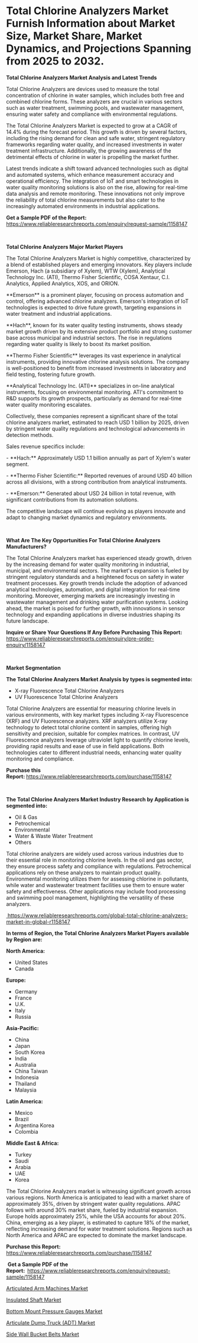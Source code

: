 <p><h1>Total Chlorine Analyzers Market Furnish Information about Market Size, Market Share, Market Dynamics, and Projections Spanning from 2025 to 2032.</h1></p><p><strong>Total Chlorine Analyzers Market Analysis and Latest Trends</strong></p>
<p><p>Total Chlorine Analyzers are devices used to measure the total concentration of chlorine in water samples, which includes both free and combined chlorine forms. These analyzers are crucial in various sectors such as water treatment, swimming pools, and wastewater management, ensuring water safety and compliance with environmental regulations. </p><p>The Total Chlorine Analyzers Market is expected to grow at a CAGR of 14.4% during the forecast period. This growth is driven by several factors, including the rising demand for clean and safe water, stringent regulatory frameworks regarding water quality, and increased investments in water treatment infrastructure. Additionally, the growing awareness of the detrimental effects of chlorine in water is propelling the market further.</p><p>Latest trends indicate a shift toward advanced technologies such as digital and automated systems, which enhance measurement accuracy and operational efficiency. The integration of IoT and smart technologies in water quality monitoring solutions is also on the rise, allowing for real-time data analysis and remote monitoring. These innovations not only improve the reliability of total chlorine measurements but also cater to the increasingly automated environments in industrial applications.</p></p>
<p><strong>Get a Sample PDF of the Report:&nbsp;</strong> <a href="https://www.reliableresearchreports.com/enquiry/request-sample/1158147?utm_campaign=121&utm_medium=2&utm_source=Github&utm_content=ia&utm_term=24022025&utm_id=total-chlorine-analyzers">https://www.reliableresearchreports.com/enquiry/request-sample/1158147</a></p>
<p>&nbsp;</p>
<p><strong>Total Chlorine Analyzers Major Market Players</strong></p>
<p><p>The Total Chlorine Analyzers Market is highly competitive, characterized by a blend of established players and emerging innovators. Key players include Emerson, Hach (a subsidiary of Xylem), WTW (Xylem), Analytical Technology Inc. (ATI), Thermo Fisher Scientific, COSA Xentaur, C.I. Analytics, Applied Analytics, XOS, and ORION.</p><p>**Emerson** is a prominent player, focusing on process automation and control, offering advanced chlorine analyzers. Emerson's integration of IoT technologies is expected to drive future growth, targeting expansions in water treatment and industrial applications.</p><p>**Hach**, known for its water quality testing instruments, shows steady market growth driven by its extensive product portfolio and strong customer base across municipal and industrial sectors. The rise in regulations regarding water quality is likely to boost its market position.</p><p>**Thermo Fisher Scientific** leverages its vast experience in analytical instruments, providing innovative chlorine analysis solutions. The company is well-positioned to benefit from increased investments in laboratory and field testing, fostering future growth.</p><p>**Analytical Technology Inc. (ATI)** specializes in on-line analytical instruments, focusing on environmental monitoring. ATI's commitment to R&D supports its growth prospects, particularly as demand for real-time water quality monitoring escalates.</p><p>Collectively, these companies represent a significant share of the total chlorine analyzers market, estimated to reach USD 1 billion by 2025, driven by stringent water quality regulations and technological advancements in detection methods.</p><p>Sales revenue specifics include:</p><p>- **Hach:** Approximately USD 1.1 billion annually as part of Xylem's water segment.</p><p>- **Thermo Fisher Scientific:** Reported revenues of around USD 40 billion across all divisions, with a strong contribution from analytical instruments.</p><p>- **Emerson:** Generated about USD 24 billion in total revenue, with significant contributions from its automation solutions.</p><p>The competitive landscape will continue evolving as players innovate and adapt to changing market dynamics and regulatory environments.</p></p>
<p>&nbsp;</p>
<p><strong>What Are The Key Opportunities For Total Chlorine Analyzers Manufacturers?</strong></p>
<p><p>The Total Chlorine Analyzers market has experienced steady growth, driven by the increasing demand for water quality monitoring in industrial, municipal, and environmental sectors. The market's expansion is fueled by stringent regulatory standards and a heightened focus on safety in water treatment processes. Key growth trends include the adoption of advanced analytical technologies, automation, and digital integration for real-time monitoring. Moreover, emerging markets are increasingly investing in wastewater management and drinking water purification systems. Looking ahead, the market is poised for further growth, with innovations in sensor technology and expanding applications in diverse industries shaping its future landscape.</p></p>
<p><strong>Inquire or Share Your Questions If Any Before Purchasing This Report:</strong> <a href="https://www.reliableresearchreports.com/enquiry/pre-order-enquiry/1158147?utm_campaign=121&utm_medium=2&utm_source=Github&utm_content=ia&utm_term=24022025&utm_id=total-chlorine-analyzers">https://www.reliableresearchreports.com/enquiry/pre-order-enquiry/1158147</a></p>
<p>&nbsp;</p>
<p><strong>Market Segmentation</strong></p>
<p><strong>The Total Chlorine Analyzers Market Analysis by types is segmented into:</strong></p>
<p><ul><li>X-ray Fluorescence Total Chlorine Analyzers</li><li>UV Fluorescence Total Chlorine Analyzers</li></ul></p>
<p><p>Total Chlorine Analyzers are essential for measuring chlorine levels in various environments, with key market types including X-ray Fluorescence (XRF) and UV Fluorescence analyzers. XRF analyzers utilize X-ray technology to detect total chlorine content in samples, offering high sensitivity and precision, suitable for complex matrices. In contrast, UV Fluorescence analyzers leverage ultraviolet light to quantify chlorine levels, providing rapid results and ease of use in field applications. Both technologies cater to different industrial needs, enhancing water quality monitoring and compliance.</p></p>
<p><strong>Purchase this Report:&nbsp;</strong><a href="https://www.reliableresearchreports.com/purchase/1158147?utm_campaign=121&utm_medium=2&utm_source=Github&utm_content=ia&utm_term=24022025&utm_id=total-chlorine-analyzers">https://www.reliableresearchreports.com/purchase/1158147</a></p>
<p>&nbsp;</p>
<p><strong>The Total Chlorine Analyzers Market Industry Research by Application is segmented into:</strong></p>
<p><ul><li>Oil & Gas</li><li>Petrochemical</li><li>Environmental</li><li>Water & Waste Water Treatment</li><li>Others</li></ul></p>
<p><p>Total chlorine analyzers are widely used across various industries due to their essential role in monitoring chlorine levels. In the oil and gas sector, they ensure process safety and compliance with regulations. Petrochemical applications rely on these analyzers to maintain product quality. Environmental monitoring utilizes them for assessing chlorine in pollutants, while water and wastewater treatment facilities use them to ensure water safety and effectiveness. Other applications may include food processing and swimming pool management, highlighting the versatility of these analyzers.</p></p>
<p><a href="https://www.reliableresearchreports.com/global-total-chlorine-analyzers-market-in-global-r1158147?utm_campaign=121&utm_medium=2&utm_source=Github&utm_content=ia&utm_term=24022025&utm_id=total-chlorine-analyzers">&nbsp;https://www.reliableresearchreports.com/global-total-chlorine-analyzers-market-in-global-r1158147</a></p>
<p><strong>In terms of Region, the Total Chlorine Analyzers Market Players available by Region are:</strong></p>
<p>
    <p> <strong> North America: </strong>
        <ul>
            <li>United States</li>
            <li>Canada</li>
        </ul>
        </p> 
    <p> <strong> Europe: </strong>
        <ul>
            <li>Germany</li>
            <li>France</li>
            <li>U.K.</li>
            <li>Italy</li>
            <li>Russia</li>
        </ul>
        </p> 
    <p> <strong> Asia-Pacific: </strong>
        <ul>
            <li>China</li>
            <li>Japan</li>
            <li>South Korea</li>
            <li>India</li>
            <li>Australia</li>
            <li>China Taiwan</li>
            <li>Indonesia</li>
            <li>Thailand</li>
            <li>Malaysia</li>
        </ul>
        </p> 
    <p> <strong> Latin America: </strong>
        <ul>
            <li>Mexico</li>
            <li>Brazil</li>
            <li>Argentina Korea</li>
            <li>Colombia</li>
        </ul>
        </p> 
    <p> <strong> Middle East & Africa: </strong>
        <ul>
            <li>Turkey</li>
            <li>Saudi</li>
            <li>Arabia</li>
            <li>UAE</li>
            <li>Korea</li>
        </ul>
    </p>
    </p>
<p><p>The Total Chlorine Analyzers market is witnessing significant growth across various regions. North America is anticipated to lead with a market share of approximately 35%, driven by stringent water quality regulations. APAC follows with around 30% market share, fueled by industrial expansion. Europe holds approximately 25%, while the USA accounts for about 20%. China, emerging as a key player, is estimated to capture 18% of the market, reflecting increasing demand for water treatment solutions. Regions such as North America and APAC are expected to dominate the market landscape.</p></p>
<p><strong>Purchase this Report: </strong><a href="https://www.reliableresearchreports.com/purchase/1158147?utm_campaign=121&utm_medium=2&utm_source=Github&utm_content=ia&utm_term=24022025&utm_id=total-chlorine-analyzers">https://www.reliableresearchreports.com/purchase/1158147</a></p>
<p>&nbsp;<strong>Get a Sample PDF of the Report:&nbsp;&nbsp;</strong><a href="https://www.reliableresearchreports.com/enquiry/request-sample/1158147?utm_campaign=121&utm_medium=2&utm_source=Github&utm_content=ia&utm_term=24022025&utm_id=total-chlorine-analyzers">https://www.reliableresearchreports.com/enquiry/request-sample/1158147</a></p>
<p><strong></strong></p>
<p><p><a href="https://github.com/daphnyvashdi/Market-Research-Report-List-1/blob/main/articulated-arm-machines-market.md?utm_campaign=121&utm_medium=2&utm_source=Github&utm_content=ia&utm_term=24022025&utm_id=total-chlorine-analyzers">Articulated Arm Machines Market</a></p><p><a href="https://github.com/saoutiguarro/Market-Research-Report-List-1/blob/main/insulated-shaft-market.md?utm_campaign=121&utm_medium=2&utm_source=Github&utm_content=ia&utm_term=24022025&utm_id=total-chlorine-analyzers">Insulated Shaft Market</a></p><p><a href="https://github.com/ijffseandy/Market-Research-Report-List-1/blob/main/bottom-mount-pressure-gauges-market.md?utm_campaign=121&utm_medium=2&utm_source=Github&utm_content=ia&utm_term=24022025&utm_id=total-chlorine-analyzers">Bottom Mount Pressure Gauges Market</a></p><p><a href="https://github.com/voigttyagi/Market-Research-Report-List-1/blob/main/articulate-dump-truck-adt-market.md?utm_campaign=121&utm_medium=2&utm_source=Github&utm_content=ia&utm_term=24022025&utm_id=total-chlorine-analyzers">Articulate Dump Truck (ADT) Market</a></p><p><a href="https://github.com/jenithschijf/Market-Research-Report-List-1/blob/main/side-wall-bucket-belts-market.md?utm_campaign=121&utm_medium=2&utm_source=Github&utm_content=ia&utm_term=24022025&utm_id=total-chlorine-analyzers">Side Wall Bucket Belts Market</a></p></p>